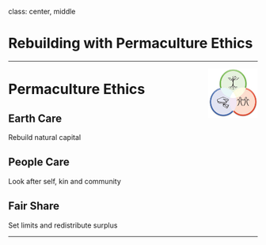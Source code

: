 class: center, middle

# Rebuilding with Permaculture Ethics

---

<style>
  #ethics {
    float: right;
  }
</style>

  <img id="ethics" src="./ethics.gif" alt="Permaculture Ethics" width="100px" height="100px">

# Permaculture Ethics

  ## Earth Care

  Rebuild natural capital

  ## People Care

  Look after self, kin and community

  ## Fair Share

  Set limits and redistribute surplus

---

#
